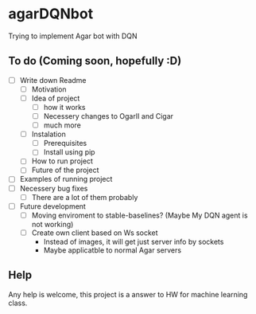 # agarDQNbot
Trying to implement Agar bot with DQN

## To do (Coming soon, hopefully :D)

- [ ] Write down Readme
  - [ ] Motivation
  - [ ] Idea of project
    - [ ] how it works
    - [ ] Necessery changes to OgarII and Cigar
    - [ ] much more
  - [ ] Instalation
    - [ ] Prerequisites
    - [ ] Install using pip
  - [ ] How to run project
  - [ ] Future of the project
- [ ] Examples of running project 
- [ ] Necessery bug fixes
  - [ ] There are a lot of them probably

- [ ] Future development
  - [ ] Moving enviroment to stable-baselines? (Maybe My DQN agent is not working) 
  - [ ] Create own client based on Ws socket
    * Instead of images, it will get just server info by sockets
    * Maybe applicatble to normal Agar servers

## Help
Any help is welcome, this project is a answer to HW for machine learning class. 
